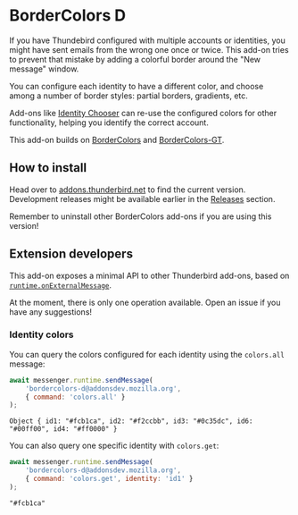 # BorderColors D

If you have Thundebird configured with multiple accounts or identities, you
might have sent emails from the wrong one once or twice. This add-on tries to
prevent that mistake by adding a colorful border around the "New message"
window.

You can configure each identity to have a different color, and choose among a
number of border styles: partial borders, gradients, etc.

Add-ons like [Identity Chooser][ic] can re-use the configured colors for other
functionality, helping you identify the correct account.

  [ic]: https://addons.thunderbird.net/en-US/thunderbird/addon/identity-chooser/

This add-on builds on [BorderColors][bc] and [BorderColors-GT][bc-gt].

  [bc]: https://addons.thunderbird.net/thunderbird/addon/bordercolors/
  [bc-gt]: https://addons.thunderbird.net/thunderbird/addon/bordercolors-gt/


## How to install

Head over to [addons.thunderbird.net][bc-d] to find the current version.
Development releases might be available earlier in the [Releases] section.

Remember to uninstall other BorderColors add-ons if you are using this version!

  [bc-d]: https://addons.thunderbird.net/thunderbird/addon/bordercolors-d/
  [releases]: https://github.com/dreadnaut/bordercolors-d/releases


## Extension developers

This add-on exposes a minimal API to other Thunderbird add-ons, based on 
[`runtime.onExternalMessage`](https://developer.mozilla.org/en-US/docs/Mozilla/Add-ons/WebExtensions/API/runtime/onMessageExternal).

At the moment, there is only one operation available. Open an issue if you have
any suggestions!

### Identity colors

You can query the colors configured for each identity using the `colors.all`
message:

```js
await messenger.runtime.sendMessage(
    'bordercolors-d@addonsdev.mozilla.org',
    { command: 'colors.all' }
);
```

```
Object { id1: "#fcb1ca", id2: "#f2ccbb", id3: "#0c35dc", id6: "#00ff00", id4: "#ff0000" }
```

You can also query one specific identity with `colors.get`:

```js
await messenger.runtime.sendMessage(
    'bordercolors-d@addonsdev.mozilla.org',
    { command: 'colors.get', identity: 'id1' }
);
```

```
"#fcb1ca"
```

